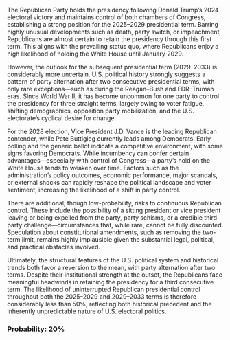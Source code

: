 The Republican Party holds the presidency following Donald Trump’s 2024 electoral victory and maintains control of both chambers of Congress, establishing a strong position for the 2025–2029 presidential term. Barring highly unusual developments such as death, party switch, or impeachment, Republicans are almost certain to retain the presidency through this first term. This aligns with the prevailing status quo, where Republicans enjoy a high likelihood of holding the White House until January 2029.

However, the outlook for the subsequent presidential term (2029–2033) is considerably more uncertain. U.S. political history strongly suggests a pattern of party alternation after two consecutive presidential terms, with only rare exceptions—such as during the Reagan–Bush and FDR–Truman eras. Since World War II, it has become uncommon for one party to control the presidency for three straight terms, largely owing to voter fatigue, shifting demographics, opposition party mobilization, and the U.S. electorate’s cyclical desire for change.

For the 2028 election, Vice President J.D. Vance is the leading Republican contender, while Pete Buttigieg currently leads among Democrats. Early polling and the generic ballot indicate a competitive environment, with some signs favoring Democrats. While incumbency can confer certain advantages—especially with control of Congress—a party’s hold on the White House tends to weaken over time. Factors such as the administration’s policy outcomes, economic performance, major scandals, or external shocks can rapidly reshape the political landscape and voter sentiment, increasing the likelihood of a shift in party control.

There are additional, though low-probability, risks to continuous Republican control. These include the possibility of a sitting president or vice president leaving or being expelled from the party, party schisms, or a credible third-party challenge—circumstances that, while rare, cannot be fully discounted. Speculation about constitutional amendments, such as removing the two-term limit, remains highly implausible given the substantial legal, political, and practical obstacles involved.

Ultimately, the structural features of the U.S. political system and historical trends both favor a reversion to the mean, with party alternation after two terms. Despite their institutional strength at the outset, the Republicans face meaningful headwinds in retaining the presidency for a third consecutive term. The likelihood of uninterrupted Republican presidential control throughout both the 2025–2029 and 2029–2033 terms is therefore considerably less than 50%, reflecting both historical precedent and the inherently unpredictable nature of U.S. electoral politics.

### Probability: 20%
